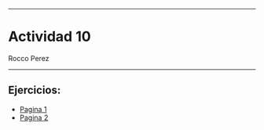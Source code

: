 
---

# Actividad 10

Rocco Perez

---

## Ejercicios:

- [Pagina 1](https://rocopolas.github.io/carpeta-digital/?trabajo=vivani_ejer/10/ej1.md)
- [Pagina 2](https://rocopolas.github.io/carpeta-digital/?trabajo=vivani_ejer/10/ej2.md)
